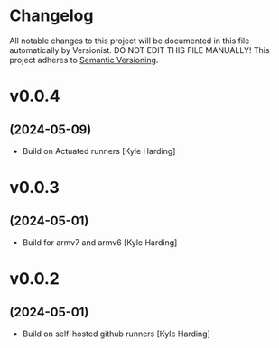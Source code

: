 # Changelog

All notable changes to this project will be documented in this file
automatically by Versionist. DO NOT EDIT THIS FILE MANUALLY!
This project adheres to [Semantic Versioning](http://semver.org/).

# v0.0.4
## (2024-05-09)

* Build on Actuated runners [Kyle Harding]

# v0.0.3
## (2024-05-01)

* Build for armv7 and armv6 [Kyle Harding]

# v0.0.2
## (2024-05-01)

* Build on self-hosted github runners [Kyle Harding]
